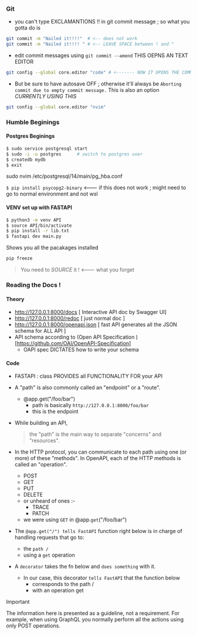 ### Git 
- you can't type EXCLAMANTIONS !! in git commit message ; so what you gotta do is 
```sh
git commit -m "Nailed it!!!!"  # <-- does not work
git commit -m "Nailed it!!!! " # <-- LEAVE SPACE between ! and "
```

- edit commit messages using `git commit --amend` THIS OEPNS AN TEXT EDITOR
```sh
git config --global core.editor "code" # <------- NOW IT OPENS THE COMMIT MESSAGE IN NEW VSC tab
```
- But be sure to have autosave OFF ; otherwise it'll always be `Aborting commit due to empty commit message.`
This is also an option _CURRENTLY USING THIS_
```sh
git config --global core.editor "nvim" 
```

 
### Humble Beginings 

#### Postgres Beginings
```sh
$ sudo service postgresql start
$ sudo -i -u postgres      # switch to postgres user
$ createdb mydb
$ exit
```

sudo nvim /etc/postgresql/14/main/pg_hba.conf

`$ pip install psycopg2-binary` <--- if this does not work ; might need to go to normal environment and not wsl


#### VENV set up with FASTAPI
```sh
$ python3 -m venv API
$ source API/bin/activate
$ pip install -r lib.txt
$ fastapi dev main.py
```

Shows you all the pacakages installed 
```sh
pip freeze
```
> You need to _SOURCE_ it ! <--- what you forget

### Reading the Docs ! 

#### Theory
- http://127.0.0.1:8000/docs          [ Interactive API doc by Swagger UI]
- http://127.0.0.1:8000/redoc         [ just normal doc ]
-  http://127.0.0.1:8000/openapi.json [ fast API generates all the JSON schema for ALL API ]
- API schema according to (Open API Specification )[https://github.com/OAI/OpenAPI-Specification]
    - OAPI spec DICTATES how to write your schema


#### Code    
- FASTAPI : class PROVIDES all FUNCTIONALITY FOR your API
- A "path" is also commonly called an "endpoint" or a "route".
    - @app.get("/foo/bar")
        - path is basically `http://127.0.0.1:8000/foo/bar`
        - this is the endpoint
- While building an API, 
    > the "path" is the main way to separate "concerns" and "resources".
- In the HTTP protocol, you can communicate to each path 
  using one (or more) of these "methods".
  In OpenAPI, each of the HTTP methods is called an "operation".
    - POST
    - GET
    - PUT
    - DELETE
    - or unheard of ones :-
        - TRACE
        - PATCH
    - we were using `GET` in @app.`get`("/foo/bar")

- The `@app.get("/") tells FastAPI` function right below is in charge of handling requests that go to:
    - the `path /`
    - using a `get` operation
- A `decorator` takes the fn below and `does something` with it.
    - In our case, this decorator `tells FastAPI` that the function below 
        - corresponds to the path / 
        - with an operation get

>[!IMPORTANT]
> The information here is presented as a guideline, not a requirement.
> For example, when using GraphQL you normally perform all the actions using only POST operations.